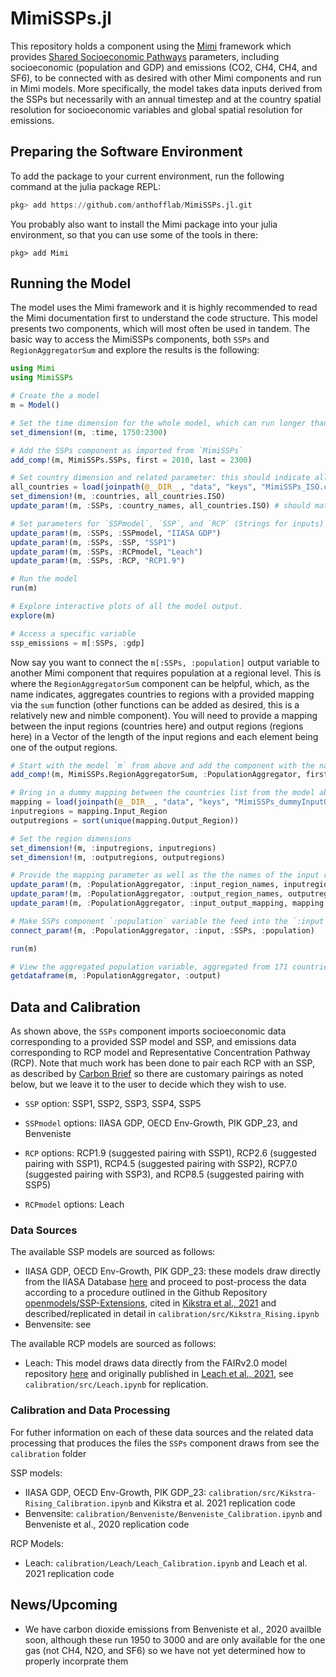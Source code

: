 # MimiSSPs.jl 

This repository holds a component using the [Mimi](https://www.mimiframework.org) framework which provides [Shared Socioeconomic Pathways](https://www.carbonbrief.org/explainer-how-shared-socioeconomic-pathways-explore-future-climate-change) parameters, including socioeconomic (population and GDP) and emissions (CO2, CH4, CH4, and SF6), to be connected with as desired with other Mimi components and run in Mimi models. More specifically, the model takes data inputs derived from the SSPs but necessarily with an annual timestep and at the country spatial resolution for socioeconomic variables and global spatial resolution for emissions.

## Preparing the Software Environment

To add the package to your current environment, run the following command at the julia package REPL:
```julia
pkg> add https://github.com/anthofflab/MimiSSPs.jl.git
```
You probably also want to install the Mimi package into your julia environment, so that you can use some of the tools in there:
```
pkg> add Mimi
```

## Running the Model

The model uses the Mimi framework and it is highly recommended to read the Mimi documentation first to understand the code structure. This model presents two components, which will most often be used in tandem. The basic way to access the MimiSSPs components, both `SSPs` and `RegionAggregatorSum` and explore the results is the following:

```julia
using Mimi 
using MimiSSPs

# Create the a model
m = Model()

# Set the time dimension for the whole model, which can run longer than an individual component if desired
set_dimension!(m, :time, 1750:2300)

# Add the SSPs component as imported from `MimiSSPs`
add_comp!(m, MimiSSPs.SSPs, first = 2010, last = 2300)

# Set country dimension and related parameter: this should indicate all the countries you wish to pull SSP data for, noting that you must provide a subset of the three-digit ISO country codes you can find here: `data/keys/MimiSSPs_ISO.csv`.  In this case we will use all of them for illustrative purposes.
all_countries = load(joinpath(@__DIR__, "data", "keys", "MimiSSPs_ISO.csv")) |> DataFrame
set_dimension!(m, :countries, all_countries.ISO)
update_param!(m, :SSPs, :country_names, all_countries.ISO) # should match the dimension

# Set parameters for `SSPmodel`, `SSP`, and `RCP` (Strings for inputs) as well as the country names, which should be a copy of what was used ot set the `countries` dimension
update_param!(m, :SSPs, :SSPmodel, "IIASA GDP")
update_param!(m, :SSPs, :SSP, "SSP1")
update_param!(m, :SSPs, :RCPmodel, "Leach")
update_param!(m, :SSPs, :RCP, "RCP1.9")

# Run the model
run(m)

# Explore interactive plots of all the model output.
explore(m)

# Access a specific variable
ssp_emissions = m[:SSPs, :gdp]
```

Now say you want to connect the `m[:SSPs, :population]` output variable to another Mimi component that requires population at a regional level.  This is where the `RegionAggregatorSum` component can be helpful, which, as the name indicates, aggregates countries to regions with a provided mapping via the `sum` function (other functions can be added as desired, this is a relatively new and nimble component).  You will need to provide a mapping between the input regions (countries here) and output regions (regions here) in a Vector of the length of the input regions and each element being one of the output regions.

```julia
# Start with the model `m` from above and add the component with the name `:PopulationAggregator`
add_comp!(m, MimiSSPs.RegionAggregatorSum, :PopulationAggregator, first = 2010, last = 2300)

# Bring in a dummy mapping between the countries list from the model above and our current one. Note that this DataFrame has two columns, `InputRegion` and `OutputRegion`, where `InputRegion` is identical to `all_countries.ISO` above but we will reset here for clarity.
mapping = load(joinpath(@__DIR__, "data", "keys", "MimiSSPs_dummyInputOutput.csv")) |> DataFrame
inputregions = mapping.Input_Region
outputregions = sort(unique(mapping.Output_Region))

# Set the region dimensions
set_dimension!(m, :inputregions, inputregions)
set_dimension!(m, :outputregions, outputregions)

# Provide the mapping parameter as well as the the names of the input regions and output regions, which should just take copies of what you provided to `set_dimension!` above
update_param!(m, :PopulationAggregator, :input_region_names, inputregions)
update_param!(m, :PopulationAggregator, :output_region_names, outputregions)
update_param!(m, :PopulationAggregator, :input_output_mapping, mapping.Output_Region) # Vector with length of input regions, each element matching an output region in the output_region_names parameter (and outputregions dimension)

# Make SSPs component `:population` variable the feed into the `:input` variable of the `PopulationAggregator` component
connect_param!(m, :PopulationAggregator, :input, :SSPs, :population)

run(m)

# View the aggregated population variable, aggregated from 171 countries to 11 regions
getdataframe(m, :PopulationAggregator, :output)

```

## Data and Calibration

As shown above, the `SSPs` component imports socioeconomic data corresponding to a provided SSP model and SSP, and emissions data corresponding to RCP model and Representative Concentration Pathway (RCP).  Note that much work has been done to pair each RCP with an SSP, as described by [Carbon Brief](https://www.carbonbrief.org/explainer-how-shared-socioeconomic-pathways-explore-future-climate-change) so there are customary pairings as noted below, but we leave it to the user to decide which they wish to use.

* `SSP` option: SSP1, SSP2, SSP3, SSP4, SSP5
* `SSPmodel` options: IIASA GDP, OECD Env-Growth, PIK GDP_23, and Benveniste

* `RCP` options: RCP1.9 (suggested pairing with SSP1), RCP2.6 (suggested pairing with SSP1),  RCP4.5 (suggested pairing with SSP2), RCP7.0 (suggested pairing with SSP3), and RCP8.5 (suggested pairing with SSP5)
* `RCPmodel` options: Leach

### Data Sources

The available SSP models are sourced as follows:

* IIASA GDP, OECD Env-Growth, PIK GDP_23: these models draw directly from the IIASA Database [here](https://tntcat.iiasa.ac.at/SspDb/dsd?Action=htmlpage&page=10) and proceed to post-process the data according to a procedure outlined in the Github Repository [openmodels/SSP-Extensions](https://github.com/openmodels/SSP-Extensions), cited in [Kikstra et al., 2021](http://dx.doi.org/10.1088/1748-9326/ac1d0b) and described/replicated in detail in `calibration/src/Kikstra_Rising.ipynb`
* Benvensite: see []()

The available RCP models are sourced as follows:

* Leach: This model draws data directly from the FAIRv2.0 model repository [here](https://github.com/FrankErrickson/MimiFAIRv2.jl) and originally published in [Leach et al., 2021](https://doi.org/10.5194/gmd-14-3007-2021), see `calibration/src/Leach.ipynb` for replication.

### Calibration and Data Processing

For futher information on each of these data sources and the related data processing that produces the files the `SSPs` component draws from see the `calibration` folder

SSP models:

* IIASA GDP, OECD Env-Growth, PIK GDP_23: `calibration/src/Kikstra-Rising_Calibration.ipynb` and Kikstra et al. 2021 replication code
* Benvensite: `calibration/Benveniste/Benveniste_Calibration.ipynb` and Benveniste et al., 2020 replication code

RCP Models:
 
* Leach: `calibration/Leach/Leach_Calibration.ipynb` and Leach et al. 2021 replication code

## News/Upcoming

* We have carbon dioxide emissions from Benveniste et al., 2020 availble soon, although these run 1950 to 3000 and are only available for the one gas (not CH4, N2O, and SF6) so we have not yet determined how to properly incorprate them
